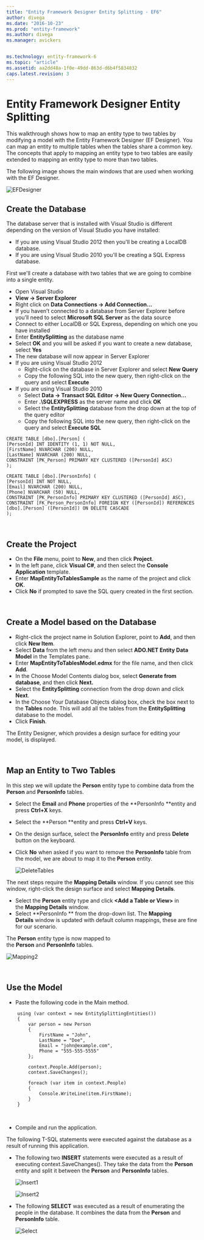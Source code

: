 ```yaml
---
title: "Entity Framework Designer Entity Splitting - EF6"
author: divega
ms.date: "2016-10-23"
ms.prod: "entity-framework"
ms.author: divega
ms.manager: avickers


ms.technology: entity-framework-6
ms.topic: "article"
ms.assetid: aa2dd48a-1f0e-49dd-863d-d6b4f5834832
caps.latest.revision: 3
---
```

# Entity Framework Designer Entity Splitting
This walkthrough shows how to map an entity type to two tables by modifying a model with the Entity Framework Designer (EF Designer). You can map an entity to multiple tables when the tables share a common key. The concepts that apply to mapping an entity type to two tables are easily extended to mapping an entity type to more than two tables.

The following image shows the main windows that are used when working with the EF Designer.

![EFDesigner](../ef6/media/efdesigner.png)




## Create the Database

The database server that is installed with Visual Studio is different depending on the version of Visual Studio you have installed:

-   If you are using Visual Studio 2012 then you'll be creating a LocalDB database.
-   If you are using Visual Studio 2010 you'll be creating a SQL Express database.

First we'll create a database with two tables that we are going to combine into a single entity.

-   Open Visual Studio
-   **View -&gt; Server Explorer**
-   Right click on **Data Connections -&gt; Add Connection…**
-   If you haven’t connected to a database from Server Explorer before you’ll need to select **Microsoft SQL Server** as the data source
-   Connect to either LocalDB or SQL Express, depending on which one you have installed
-   Enter **EntitySplitting** as the database name
-   Select **OK** and you will be asked if you want to create a new database, select **Yes**
-   The new database will now appear in Server Explorer
-   If you are using Visual Studio 2012
    -   Right-click on the database in Server Explorer and select **New Query**
    -   Copy the following SQL into the new query, then right-click on the query and select **Execute**
-   If you are using Visual Studio 2010
    -   Select **Data -&gt; Transact SQL Editor -&gt; New Query Connection...**
    -   Enter **.\\SQLEXPRESS** as the server name and click **OK**
    -   Select the **EntitySplitting** database from the drop down at the top of the query editor
    -   Copy the following SQL into the new query, then right-click on the query and select **Execute SQL**

```
CREATE TABLE [dbo].[Person] (
[PersonId] INT IDENTITY (1, 1) NOT NULL,
[FirstName] NVARCHAR (200) NULL,
[LastName] NVARCHAR (200) NULL,
CONSTRAINT [PK_Person] PRIMARY KEY CLUSTERED ([PersonId] ASC)
);

CREATE TABLE [dbo].[PersonInfo] (
[PersonId] INT NOT NULL,
[Email] NVARCHAR (200) NULL,
[Phone] NVARCHAR (50) NULL,
CONSTRAINT [PK_PersonInfo] PRIMARY KEY CLUSTERED ([PersonId] ASC),
CONSTRAINT [FK_Person_PersonInfo] FOREIGN KEY ([PersonId]) REFERENCES [dbo].[Person] ([PersonId]) ON DELETE CASCADE
);
```

 

## Create the Project

-   On the **File** menu, point to **New**, and then click **Project**.
-   In the left pane, click **Visual C\#**, and then select the **Console Application** template.
-   Enter **MapEntityToTablesSample** as the name of the project and click **OK**.
-   Click **No** if prompted to save the SQL query created in the first section.

 

## Create a Model based on the Database

-   Right-click the project name in Solution Explorer, point to **Add**, and then click **New Item**.
-   Select **Data** from the left menu and then select **ADO.NET Entity Data Model** in the Templates pane.
-   Enter **MapEntityToTablesModel.edmx** for the file name, and then click **Add**.
-   In the Choose Model Contents dialog box, select **Generate from database**, and then click **Next.**
-   Select the **EntitySplitting** connection from the drop down and click **Next**.
-   In the Choose Your Database Objects dialog box, check the box next to the **Tables** node.
    This will add all the tables from the **EntitySplitting** database to the model.
-   Click **Finish**.

The Entity Designer, which provides a design surface for editing your model, is displayed.

 

## Map an Entity to Two Tables

In this step we will update the **Person** entity type to combine data from the **Person** and **PersonInfo** tables.

-   Select the **Email** and **Phone** properties of the **PersonInfo **entity and press **Ctrl+X** keys.
-   Select the **Person **entity and press **Ctrl+V** keys.
-   On the design surface, select the **PersonInfo** entity and press **Delete** button on the keyboard.
-   Click **No** when asked if you want to remove the **PersonInfo** table from the model, we are about to map it to the **Person** entity.

    ![DeleteTables](../ef6/media/deletetables.png)

The next steps require the **Mapping Details** window. If you cannot see this window, right-click the design surface and select **Mapping Details**.

-   Select the **Person** entity type and click **&lt;Add a Table or View&gt;** in the **Mapping Details** window.
-   Select **PersonInfo ** from the drop-down list.
    The **Mapping Details** window is updated with default column mappings, these are fine for our scenario.

The **Person** entity type is now mapped to the **Person** and **PersonInfo** tables.

![Mapping2](../ef6/media/mapping2.png)

 

## Use the Model

-   Paste the following code in the Main method.

```
    using (var context = new EntitySplittingEntities())
    {
        var person = new Person
        {
            FirstName = "John",
            LastName = "Doe",
            Email = "john@example.com",
            Phone = "555-555-5555"
        };

        context.People.Add(person);
        context.SaveChanges();

        foreach (var item in context.People)
        {
            Console.WriteLine(item.FirstName);
        }
    }
```

 

-   Compile and run the application.

The following T-SQL statements were executed against the database as a result of running this application. 

-   The following two **INSERT** statements were executed as a result of executing context.SaveChanges(). They take the data from the **Person** entity and split it between the **Person** and **PersonInfo** tables.

    ![Insert1](../ef6/media/insert1.png)

    ![Insert2](../ef6/media/insert2.png)
-   The following **SELECT** was executed as a result of enumerating the people in the database. It combines the data from the **Person** and **PersonInfo** table.

    ![Select](../ef6/media/select.png)
